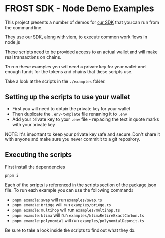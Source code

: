 # FROST SDK - Node Demo Examples

This project presents a number of demos for [our SDK](https://github.com/lifinance/sdk) that you can run from the command line.

They use our SDK, along with [viem](https://viem.sh/), to execute common work flows in node.js

These scripts need to be provided access to an actual wallet and will make real transactions on chains.

To run these examples you will need a private key for your wallet and enough funds for the tokens and chains that these scripts use.

Take a look at the scripts in the `./examples` folder.

## Setting up the scripts to use your wallet

- First you will need to obtain the private key for your wallet
- Then duplicate the `.env-template` file renaming it to `.env`
- Add your private key to your `.env` file - replacing the text in quote marks with your private key

NOTE: it's important to keep your private key safe and secure. Don't share it with anyone and make sure you never commit it to a git repository.

## Executing the scripts

First install the dependencies

```
pnpm i
```

Each of the scripts is referenced in the scripts section of the package.json file.
To run each example you can use the following commands

- `pnpm example:swap` will run `examples/swap.ts`
- `pnpm example:bridge` will run `examples/bridge.ts`
- `pnpm example:multihop` will run `examples/multihop.ts`
- `pnpm example:klima` will run `examples/klimaRetireExactCarbon.ts`
- `pnpm example:polynomial` will run `examples/polynomialDeposit.ts`

Be sure to take a look inside the scripts to find out what they do.
